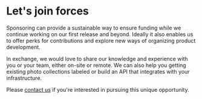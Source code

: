 # Let's join forces

Sponsoring can provide a sustainable way to ensure funding while we continue working on our first release and beyond.
Ideally it also enables us to offer perks for contributions and explore new ways of organizing product development.

In exchange, we would love to share our knowledge and experience with you or your team, either on-site or remote. We can also
help you getting existing photo collections labeled or build an API that integrates with your infrastructure.

Please [contact us](mailto:hello@photoprism.org) if you're interested in pursuing this unique opportunity.
